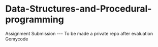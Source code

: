 # Data-Structures-and-Procedural-programming
Assignment Submission --- To be made a private repo after evaluation
 Gomycode
